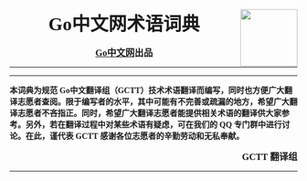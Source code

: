 <img src="https://avatars2.githubusercontent.com/u/899673?v=3&s=200" align="right" width="100" height="100"></img>
<font face='黑体' size=6><b><center>Go中文网术语词典</center></b></font>
<br />
<font face='微软雅黑' size=3><b><center>[Go中文网](https://studygolang.com)出品</center></b></font>
****************************************************
****************************************************
<font face='微软雅黑'><b>本词典为规范 Go中文翻译组（GCTT）技术术语翻译而编写，同时也方便广大翻译志愿者查阅。限于编写者的水平，其中可能有不完善或疏漏的地方，希望广大翻译志愿者不吝指正。同时，希望广大翻译志愿者能提供相关术语的翻译供大家参考。另外，若在翻译过程中对某些术语有疑虑，可在我们的 QQ 专门群中进行讨论。在此，谨代表 GCTT 感谢各位志愿者的辛勤劳动和无私奉献。</b></font>
<font face='微软雅黑' size=3><b><p align='right'>GCTT 翻译组</p></b></font>
****************************************************
